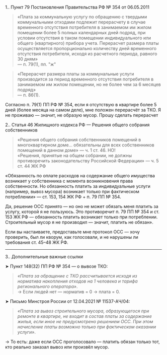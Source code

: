 

1.. Пункт 79 Постановления Правительства РФ № 354 от 06.05.2011

> «Плата за коммунальную услугу по обращению с твердыми коммунальными отходами подлежит перерасчету в случае временного отсутствия потребителя в занимаемом им жилом помещении более 5 полных календарных дней подряд, при условии отсутствия в таком помещении индивидуального или общего (квартирного) прибора учета. Перерасчет размера платы осуществляется пропорционально количеству дней временного отсутствия потребителя, исходя из расчетного периода, равного 30 дням»  
> — п. 79(1), пп. "ж" 

> «Перерасчет размера платы за коммунальные услуги производится за период временного отсутствия потребителя в занимаемом им жилом помещении, но не более чем за 6 месяцев подряд»  
> — п. 86(1).

Согласно п. 79(1) ПП РФ № 354, если я отсутствую в квартире более 5 дней (более месяца на самом деле), мне положен перерасчёт за ТКО. Я не проживаю — значит, не образую мусор. Прошу сделать перерасчет

2.. Статья 46 Жилищного кодекса РФ — Решения общего собрания собственников

> «Решения общего собрания собственников помещений в многоквартирном доме... обязательны для всех собственников помещений в данном доме» — ч. 1 ст. 46.
НО!  
> «Решения, принятые на общем собрании, не должны противоречить законодательству Российской Федерации» — ч. 5 ст. 44 ЖК РФ

«Обязанность по оплате расходов на содержание общего имущества возникает у собственника с момента возникновения права собственности. Но обязанность платить за индивидуальные услуги (например, вывоз мусора) возникает только при фактическом потреблении» — ст. 153, 154 ЖК РФ + п. 79 ПП № 354.

Да, решение ОСС принято — но оно не может обязать меня платить за услугу, которой я не пользуюсь. Это противоречит п. 79 ПП № 354 и ст. 153 ЖК РФ — обязанность платить возникает только при потреблении. Строительный мусор я не производил — значит, платить не обязан».

Если вы настаиваете, предоставьте мне протокол ОСС — хочу проверить, был ли кворум, как голосовали, и не нарушены ли требования ст. 45–48 ЖК РФ.

---

3.. Дополнительные важные ссылки

➤ Пункт 148(32) ПП РФ № 354 — о вывозе ТКО:
> *«Плата за обращение с ТКО рассчитывается исходя из норматива накопления отходов на 1 человека и тарифа регионального оператора»*.  
→ Если людей нет — норматив = 0 → плата = 0.

➤ Письмо Минстроя России от 12.04.2021 № 11537-АЧ/04:
> *«Плата за вывоз строительного мусора, образующегося при ремонте в квартире, не входит в состав платы за содержание жилья, если иное не предусмотрено решением ОСС. При этом начисление платы возможно только при фактическом оказании услуги»*.

→ То есть: даже если ОСС проголосовало — платить обязан только тот, кто реально заказал вывоз или произвёл мусор.

